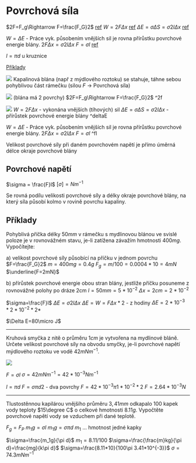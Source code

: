 # Povrchová síla

$2F=F_g\Rightarrow F=\frac{F_G}2$ [ref](#^2f)
$W=2F\Delta x$ [ref](#^deltaE)
$\Delta E=\sigma\Delta S=\sigma2l\Delta x$ [ref](#^deltaE)

$W=\Delta E$ - Práce vyk. působením vnějších sil je rovna přírůstku povrchové energie blány.
$2F\Delta x=\sigma2l\Delta x$
$F=\sigma l$ [ref](#^fl)

$l=\pi d$ u kruznice


[Příklady](#Příklady)

![](Pasted%20image%2020230401162611.png)
Kapalinová blána (např z mýdlového roztoku) se stahuje, táhne sebou pohyblivou část rámečku (silou $F$ → Povrchová síla)

![](Pasted%20image%2020230401162905.png)
(blána má 2 povrchy)
$2F=F_g\Rightarrow F=\frac{F_G}2$ ^2f

![](Pasted%20image%2020230401163323.png)
$W=2F\Delta x$ - vykonána vnějších (tíhových) sil
$\Delta E=\sigma\Delta S=\sigma2l\Delta x$ - přírůstek povrchové energie blány ^deltaE

$W=\Delta E$ - Práce vyk. působením vnějších sil je rovna přírůstku povrchové energie blány.
$2F\Delta x=\sigma2l\Delta x$
$F=\sigma l$ ^fl

Velikost povrchové síly při daném povrchovém napětí je přímo úměrná délce okraje povrchové blány

## Povrchové napětí
$\sigma = \frac{F}l$
$[\sigma]=Nm^{-1}$

Se rovná podílu velikosti povrchové síly a délky okraje povrchové blány, na který síla působí kolmo v rovině povrchu kapaliny.

## Příklady

Pohyblivá příčka délky $50mm$ v rámečku s mydlinovou blánou ve svislé poloze je v rovnovážném stavu, je-li zatížena závažím hmotnosti $400mg$. Vypočítejte:

a) velikost povrchové síly působící na příčku v jednom povrchu 
$F=\frac{F_G}2$
$m=400mg=0.4g$
$F_g=m/100=0.0004*10=4mN$
$\underline{F=2mN}$

b) přírůstek povrchové energie obou stran blány, jestliže příčku posuneme z rovnovážné polohy po dráze 2cm
$l=50mm=5*10^{-2}$
$\Delta x=2cm=2*10^{-2}$

$\sigma=\frac{F}l$
$\Delta E=\sigma2l\Delta x$
$\Delta E=W=F\Delta x*2$ - z hodiny
$\Delta E=2*10^{-3}*2*10^{-2}*2$*

$\Delta E=80\micro J$

---

Kruhová smyčka z nitě o průměru $1cm$ je vytvořena na mydlinové bláně. Určete velikost povrchové síly na obvodu smyčky, je-li povrchové napětí mýdlového roztoku ve vodě $42mNm^{-1}$.

![](Pasted%20image%2020230401170332.png)

$F=\sigma l$
$\sigma=42mNm^{-1}=42*10^{-3}Nm^{-1}$

$l=\pi d$
$F=\sigma \pi d2$ - dva povrchy
$F=42*10^{-3}\pi 1*10^{-2}*2$
$F=2.64*10^{-3}N$

---

Tlustostěnnou kapilárou vnějšího průměru $3,41mm$ odkapalo $100$ kapek vody teploty $15\degree C$ o celkové hmotnosti $8.11g$. Vypočtěte povrchové napětí vody se vzduchem při dané teplotě.

$F_g=F_P$
$m_1g=\sigma l$
$m_1g=\sigma\pi d$
$m_1$ … hmotnost jedné kapky

$\sigma=\frac{m_1g}{\pi d}$
$m_1=8.11/100$
$\sigma=\frac{\frac{m}kg}{\pi d}=\frac{mg}{k\pi d}$
$\sigma=\frac{8.11*10}{100\pi 3.41*10^{-3}}$
$\sigma=74.3mNm^{-1}$
